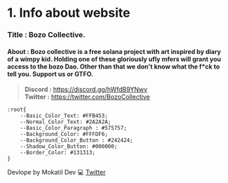 # 1. Info about website

### **Title :** Bozo Collective.

#### **About :** Bozo collective is a free solana project with art inspired by diary of a wimpy kid. Holding one of these gloriously ufly mfers will grant you access to the bozo Dao. Other than that we don't know what the f*ck to tell you. Support us or GTFO.


> **Discord :** <https://discord.gg/hWfdB9YNwv>\
> **Twitter :** <https://twitter.com/BozoCollective>

```
:root{
    --Basic_Color_Text: #FFB453;
    --Normal_Color_Text: #2A2A2A;
    --Basic_Color_Paragraph : #575757;
    --Background_Color: #FFFDF6;
    --Background_Color_Button : #242424;
    --Shadow_Color_Button: #000000;
    --Border_Color: #131313;
}
```
Devlope by Mokatil Dev 💻 <a href="https://twitter.com/Mokatil_Dev" draggable="false">Twitter</a>

